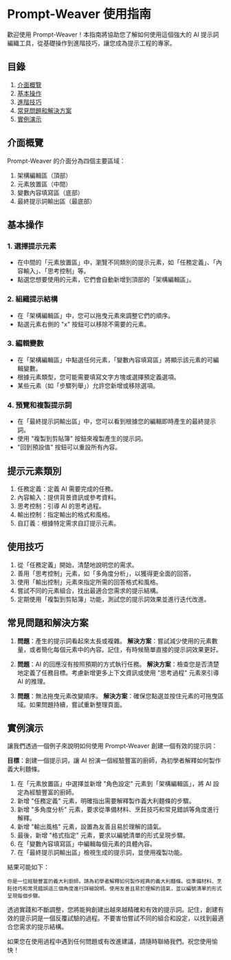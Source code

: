 # Prompt-Weaver 使用指南

歡迎使用 Prompt-Weaver！本指南將協助您了解如何使用這個強大的 AI 提示詞編織工具，從基礎操作到進階技巧，讓您成為提示工程的專家。

## 目錄

1. [介面概覽](#介面概覽)
2. [基本操作](#基本操作)
3. [進階技巧](#進階技巧)
4. [常見問題和解決方案](#常見問題和解決方案)
5. [實例演示](#實例演示)

## 介面概覽

Prompt-Weaver 的介面分為四個主要區域：

1. 架構編輯區（頂部）
2. 元素放置區（中間）
3. 變數內容填寫區（底部）
4. 最終提示詞輸出區（最底部）

## 基本操作

### 1. 選擇提示元素

- 在中間的「元素放置區」中，瀏覽不同類別的提示元素，如「任務定義」、「內容輸入」、「思考控制」等。
- 點選您想要使用的元素，它們會自動新增到頂部的「架構編輯區」。

### 2. 組織提示結構

- 在「架構編輯區」中，您可以拖曳元素來調整它們的順序。
- 點選元素右側的 "x" 按鈕可以移除不需要的元素。

### 3. 編輯變數

- 在「架構編輯區」中點選任何元素，「變數內容填寫區」將顯示該元素的可編輯變數。
- 根據元素類型，您可能需要填寫文字方塊或選擇預定義選項。
- 某些元素（如「步驟列舉」）允許您新增或移除選項。

### 4. 預覽和複製提示詞

- 在「最終提示詞輸出區」中，您可以看到根據您的編輯即時產生的最終提示詞。
- 使用 "複製到剪貼簿" 按鈕來複製產生的提示詞。
- "回到預設值" 按鈕可以重設所有內容。

## 提示元素類別

1. 任務定義：定義 AI 需要完成的任務。
2. 內容輸入：提供背景資訊或參考資料。
3. 思考控制：引導 AI 的思考過程。
4. 輸出控制：指定輸出的格式和風格。
5. 自訂義：根據特定需求自訂提示元素。

## 使用技巧

1. 從「任務定義」開始，清楚地說明您的需求。
2. 善用「思考控制」元素，如「多角度分析」，以獲得更全面的回答。
3. 使用「輸出控制」元素來指定所需的回答格式和風格。
4. 嘗試不同的元素組合，找出最適合您需求的提示結構。
5. 定期使用「複製到剪貼簿」功能，測試您的提示詞效果並進行迭代改進。

## 常見問題和解決方案

1. **問題**：產生的提示詞看起來太長或複雜。
   **解決方案**：嘗試減少使用的元素數量，或者簡化每個元素中的內容。記住，有時候簡單直接的提示詞效果更好。

2. **問題**：AI 的回應沒有按照預期的方式執行任務。
   **解決方案**：檢查您是否清楚地定義了任務目標。考慮新增更多上下文資訊或使用 "思考過程" 元素來引導 AI 的推理。

3. **問題**：無法拖曳元素改變順序。
   **解決方案**：確保您點選並按住元素的可拖曳區域。如果問題持續，嘗試重新整理頁面。

## 實例演示

讓我們透過一個例子來說明如何使用 Prompt-Weaver 創建一個有效的提示詞：

**目標**：創建一個提示詞，讓 AI 扮演一個經驗豐富的廚師，為初學者解釋如何製作義大利麵條。

1. 在「元素放置區」中選擇並新增 "角色設定" 元素到「架構編輯區」，將 AI 設定為經驗豐富的廚師。
2. 新增 "任務定義" 元素，明確指出需要解釋製作義大利麵條的步驟。
3. 新增 "多角度分析" 元素，要求從準備材料、烹飪技巧和常見錯誤等角度進行解釋。
4. 新增 "輸出風格" 元素，設置為友善且易於理解的語氣。
5. 最後，新增 "格式指定" 元素，要求以編號清單的形式呈現步驟。
6. 在「變數內容填寫區」中編輯每個元素的具體內容。
7. 在「最終提示詞輸出區」檢視生成的提示詞，並使用複製功能。

結果可能如下：

```
你是一位經驗豐富的義大利廚師。請為初學者解釋如何製作經典的義大利麵條。從準備材料、烹飪技巧和常見錯誤這三個角度進行詳細說明。使用友善且易於理解的語氣，並以編號清單的形式呈現每個步驟。
```

透過實踐和不斷調整，您將能夠創建出越來越精確和有效的提示詞。記住，創建有效的提示詞是一個反覆試驗的過程。不要害怕嘗試不同的組合和設定，以找到最適合您需求的提示結構。

如果您在使用過程中遇到任何問題或有改進建議，請隨時聯絡我們。祝您使用愉快！
